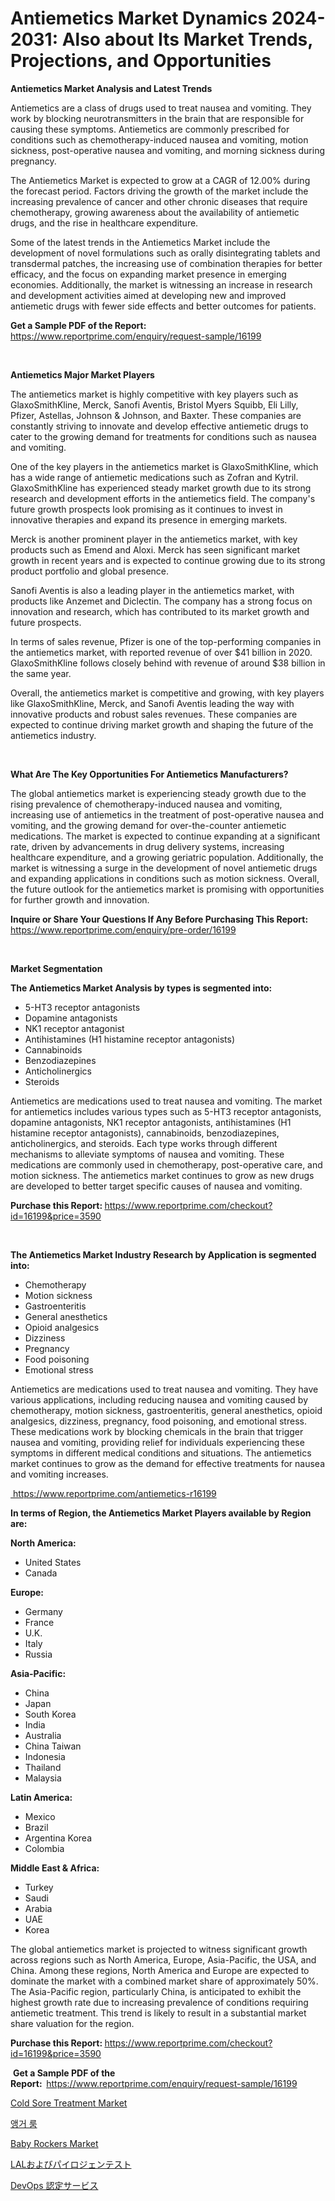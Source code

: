 <p><h1>Antiemetics Market Dynamics 2024-2031: Also about Its Market Trends, Projections, and Opportunities</h1></p><p><strong>Antiemetics Market Analysis and Latest Trends</strong></p>
<p><p>Antiemetics are a class of drugs used to treat nausea and vomiting. They work by blocking neurotransmitters in the brain that are responsible for causing these symptoms. Antiemetics are commonly prescribed for conditions such as chemotherapy-induced nausea and vomiting, motion sickness, post-operative nausea and vomiting, and morning sickness during pregnancy.</p><p>The Antiemetics Market is expected to grow at a CAGR of 12.00% during the forecast period. Factors driving the growth of the market include the increasing prevalence of cancer and other chronic diseases that require chemotherapy, growing awareness about the availability of antiemetic drugs, and the rise in healthcare expenditure.</p><p>Some of the latest trends in the Antiemetics Market include the development of novel formulations such as orally disintegrating tablets and transdermal patches, the increasing use of combination therapies for better efficacy, and the focus on expanding market presence in emerging economies. Additionally, the market is witnessing an increase in research and development activities aimed at developing new and improved antiemetic drugs with fewer side effects and better outcomes for patients.</p></p>
<p><strong>Get a Sample PDF of the Report:&nbsp;</strong> <a href="https://www.reportprime.com/enquiry/request-sample/16199">https://www.reportprime.com/enquiry/request-sample/16199</a></p>
<p>&nbsp;</p>
<p><strong>Antiemetics Major Market Players</strong></p>
<p><p>The antiemetics market is highly competitive with key players such as GlaxoSmithKline, Merck, Sanofi Aventis, Bristol Myers Squibb, Eli Lilly, Pfizer, Astellas, Johnson & Johnson, and Baxter. These companies are constantly striving to innovate and develop effective antiemetic drugs to cater to the growing demand for treatments for conditions such as nausea and vomiting.</p><p>One of the key players in the antiemetics market is GlaxoSmithKline, which has a wide range of antiemetic medications such as Zofran and Kytril. GlaxoSmithKline has experienced steady market growth due to its strong research and development efforts in the antiemetics field. The company's future growth prospects look promising as it continues to invest in innovative therapies and expand its presence in emerging markets.</p><p>Merck is another prominent player in the antiemetics market, with key products such as Emend and Aloxi. Merck has seen significant market growth in recent years and is expected to continue growing due to its strong product portfolio and global presence.</p><p>Sanofi Aventis is also a leading player in the antiemetics market, with products like Anzemet and Diclectin. The company has a strong focus on innovation and research, which has contributed to its market growth and future prospects.</p><p>In terms of sales revenue, Pfizer is one of the top-performing companies in the antiemetics market, with reported revenue of over $41 billion in 2020. GlaxoSmithKline follows closely behind with revenue of around $38 billion in the same year.</p><p>Overall, the antiemetics market is competitive and growing, with key players like GlaxoSmithKline, Merck, and Sanofi Aventis leading the way with innovative products and robust sales revenues. These companies are expected to continue driving market growth and shaping the future of the antiemetics industry.</p></p>
<p>&nbsp;</p>
<p><strong>What Are The Key Opportunities For Antiemetics Manufacturers?</strong></p>
<p><p>The global antiemetics market is experiencing steady growth due to the rising prevalence of chemotherapy-induced nausea and vomiting, increasing use of antiemetics in the treatment of post-operative nausea and vomiting, and the growing demand for over-the-counter antiemetic medications. The market is expected to continue expanding at a significant rate, driven by advancements in drug delivery systems, increasing healthcare expenditure, and a growing geriatric population. Additionally, the market is witnessing a surge in the development of novel antiemetic drugs and expanding applications in conditions such as motion sickness. Overall, the future outlook for the antiemetics market is promising with opportunities for further growth and innovation.</p></p>
<p><strong>Inquire or Share Your Questions If Any Before Purchasing This Report:</strong> <a href="https://www.reportprime.com/enquiry/pre-order/16199">https://www.reportprime.com/enquiry/pre-order/16199</a></p>
<p>&nbsp;</p>
<p><strong>Market Segmentation</strong></p>
<p><strong>The Antiemetics Market Analysis by types is segmented into:</strong></p>
<p><ul><li>5-HT3 receptor antagonists</li><li>Dopamine antagonists</li><li>NK1 receptor antagonist</li><li>Antihistamines (H1 histamine receptor antagonists)</li><li>Cannabinoids</li><li>Benzodiazepines</li><li>Anticholinergics</li><li>Steroids</li></ul></p>
<p><p>Antiemetics are medications used to treat nausea and vomiting. The market for antiemetics includes various types such as 5-HT3 receptor antagonists, dopamine antagonists, NK1 receptor antagonists, antihistamines (H1 histamine receptor antagonists), cannabinoids, benzodiazepines, anticholinergics, and steroids. Each type works through different mechanisms to alleviate symptoms of nausea and vomiting. These medications are commonly used in chemotherapy, post-operative care, and motion sickness. The antiemetics market continues to grow as new drugs are developed to better target specific causes of nausea and vomiting.</p></p>
<p><strong>Purchase this Report:&nbsp;</strong><a href="https://www.reportprime.com/checkout?id=16199&price=3590">https://www.reportprime.com/checkout?id=16199&price=3590</a></p>
<p>&nbsp;</p>
<p><strong>The Antiemetics Market Industry Research by Application is segmented into:</strong></p>
<p><ul><li>Chemotherapy</li><li>Motion sickness</li><li>Gastroenteritis</li><li>General anesthetics</li><li>Opioid analgesics</li><li>Dizziness</li><li>Pregnancy</li><li>Food poisoning</li><li>Emotional stress</li></ul></p>
<p><p>Antiemetics are medications used to treat nausea and vomiting. They have various applications, including reducing nausea and vomiting caused by chemotherapy, motion sickness, gastroenteritis, general anesthetics, opioid analgesics, dizziness, pregnancy, food poisoning, and emotional stress. These medications work by blocking chemicals in the brain that trigger nausea and vomiting, providing relief for individuals experiencing these symptoms in different medical conditions and situations. The antiemetics market continues to grow as the demand for effective treatments for nausea and vomiting increases.</p></p>
<p><a href="https://www.reportprime.com/antiemetics-r16199">&nbsp;https://www.reportprime.com/antiemetics-r16199</a></p>
<p><strong>In terms of Region, the Antiemetics Market Players available by Region are:</strong></p>
<p>
    <p> <strong> North America: </strong>
        <ul>
            <li>United States</li>
            <li>Canada</li>
        </ul>
        </p> 
    <p> <strong> Europe: </strong>
        <ul>
            <li>Germany</li>
            <li>France</li>
            <li>U.K.</li>
            <li>Italy</li>
            <li>Russia</li>
        </ul>
        </p> 
    <p> <strong> Asia-Pacific: </strong>
        <ul>
            <li>China</li>
            <li>Japan</li>
            <li>South Korea</li>
            <li>India</li>
            <li>Australia</li>
            <li>China Taiwan</li>
            <li>Indonesia</li>
            <li>Thailand</li>
            <li>Malaysia</li>
        </ul>
        </p> 
    <p> <strong> Latin America: </strong>
        <ul>
            <li>Mexico</li>
            <li>Brazil</li>
            <li>Argentina Korea</li>
            <li>Colombia</li>
        </ul>
        </p> 
    <p> <strong> Middle East & Africa: </strong>
        <ul>
            <li>Turkey</li>
            <li>Saudi</li>
            <li>Arabia</li>
            <li>UAE</li>
            <li>Korea</li>
        </ul>
    </p>
    </p>
<p><p>The global antiemetics market is projected to witness significant growth across regions such as North America, Europe, Asia-Pacific, the USA, and China. Among these regions, North America and Europe are expected to dominate the market with a combined market share of approximately 50%. The Asia-Pacific region, particularly China, is anticipated to exhibit the highest growth rate due to increasing prevalence of conditions requiring antiemetic treatment. This trend is likely to result in a substantial market share valuation for the region.</p></p>
<p><strong>Purchase this Report: </strong><a href="https://www.reportprime.com/checkout?id=16199&price=3590">https://www.reportprime.com/checkout?id=16199&price=3590</a></p>
<p>&nbsp;<strong>Get a Sample PDF of the Report:&nbsp;&nbsp;</strong><a href="https://www.reportprime.com/enquiry/request-sample/16199">https://www.reportprime.com/enquiry/request-sample/16199</a></p>
<p><strong></strong></p>
<p><p><a href="https://www.linkedin.com/pulse/cold-sore-treatment-market-outlook-industry-overview-forecast-eaedc?trackingId=gh9wTnPMPHub4pBMXBBcPA%3D%3D">Cold Sore Treatment Market</a></p><p><a href="https://medium.com/@pepo3k/%EB%B6%84%EB%85%B8-%EB%B0%A9-%EC%8B%9C%EC%9E%A5%EC%9D%80-%EC%8B%9C%EC%9E%A5-%EC%A0%90%EC%9C%A0%EC%9C%A8-%EC%8B%9C%EC%9E%A5-%EB%8F%99%ED%96%A5-%EB%B0%8F-%EC%8B%9C%EC%9E%A5-%EC%84%B1%EC%9E%A5%EC%97%90-%EB%8C%80%ED%95%9C-%EC%A0%95%EB%B3%B4%EB%A5%BC-%EC%A0%9C%EA%B3%B5%ED%95%A9%EB%8B%88%EB%8B%A4-65d4861d9f57">앵거 룸</a></p><p><a href="https://issuu.com/reportprime-2/docs/baby-rockers-market-size-2030.pptx">Baby Rockers Market</a></p><p><a href="https://github.com/marbadji/Market-Research-Report-List-1/blob/main/669554882814.md">LALおよびパイロジェンテスト</a></p><p><a href="https://github.com/ddwcuskozol07187/Market-Research-Report-List-2/blob/main/321274982813.md">DevOps 認定サービス</a></p></p>